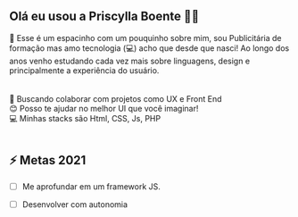 ## Olá eu usou a Priscylla Boente 👋💜 

💬 Esse é um espacinho com um pouquinho sobre mim, sou Publicitária de formação mas amo tecnologia (💻) acho que desde que nasci! 
Ao longo dos anos venho estudando cada vez mais sobre linguagens, design e principalmente a experiência do usuário.
<br>
<br>
<br>
💜 Buscando colaborar com projetos como UX e Front End
<br>
😊 Posso te ajudar no melhor UI que você imaginar!
<br>
💻 Minhas stacks são Html, CSS, Js, PHP
<br>
<br>
## ⚡ Metas 2021

- [ ] Me aprofundar em um framework JS.
- [ ] Desenvolver com autonomia 


<!--
**frauviolett/frauviolett** is a ✨ _special_ ✨ repository because its `README.md` (this file) appears on your GitHub profile.

Here are some ideas to get you started:

- 🔭 I’m currently working on ...
- 🌱 I’m currently learning ...
- 👯 I’m looking to collaborate on ...
- 🤔 I’m looking for help with ...
- 💬 Ask me about ...
- 📫 How to reach me: ...
- 😄 Pronouns: ...
- ⚡ Fun fact: ...
-->
